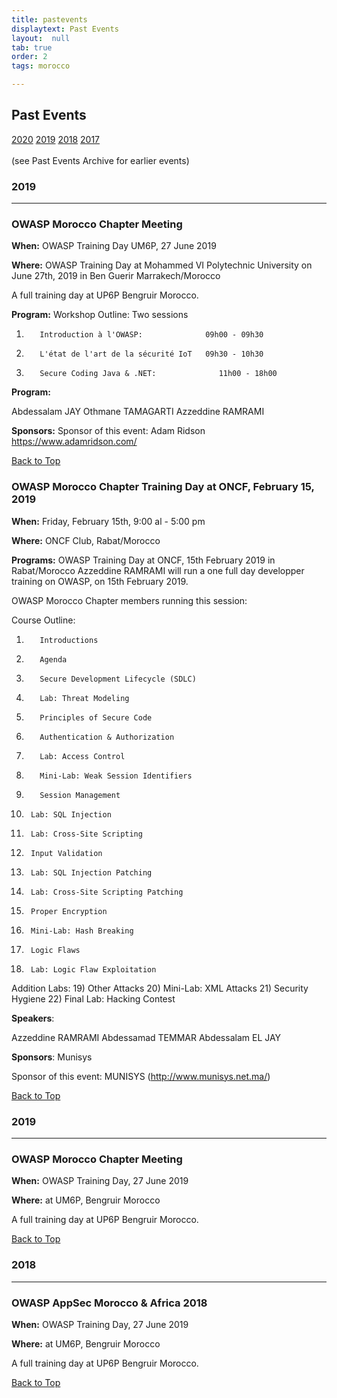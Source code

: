 ```yaml
---
title: pastevents
displaytext: Past Events
layout:  null
tab: true
order: 2
tags: morocco

---
```


## Past Events ##

[2020](#2020)   [2019](#2019)   [2018](#2018)   [2017](#2017)  
<br/>(see Past Events Archive for earlier events)

### 2019 ###
---

### OWASP Morocco Chapter Meeting ###

**When:** OWASP Training Day UM6P, 27 June 2019

**Where:** OWASP Training Day at Mohammed VI Polytechnic University on June 27th, 2019 in Ben Guerir Marrakech/Morocco

A full training day at UP6P Bengruir Morocco.

**Program:**
Workshop Outline: Two sessions

1)        Introduction à l'OWASP:              09h00 - 09h30
2)        L'état de l'art de la sécurité IoT   09h30 - 10h30
3)        Secure Coding Java & .NET:  		      11h00 - 18h00
  

**Program:**

Abdessalam JAY
Othmane TAMAGARTI
Azzeddine RAMRAMI

**Sponsors:** Sponsor of this event: Adam Ridson https://www.adamridson.com/

[Back to Top](#past-events)

### OWASP Morocco Chapter Training Day at ONCF, February 15, 2019 ###

**When:**  Friday, February 15th, 9:00 al - 5:00 pm

**Where:** ONCF Club, Rabat/Morocco

**Programs:**
OWASP Training Day at ONCF, 15th February 2019 in Rabat/Morocco
Azzeddine RAMRAMI will run a one full day developper training on OWASP, on 15th February 2019.

OWASP Morocco Chapter members running this session:

Course Outline:

1)        Introductions
2)        Agenda
3)        Secure Development Lifecycle (SDLC)
4)        Lab: Threat Modeling
5)        Principles of Secure Code
6)        Authentication & Authorization
7)        Lab: Access Control
8)        Mini-Lab: Weak Session Identifiers
9)        Session Management
10)      Lab: SQL Injection
11)      Lab: Cross-Site Scripting
12)      Input Validation
13)      Lab: SQL Injection Patching
14)      Lab: Cross-Site Scripting Patching
15)      Proper Encryption
16)      Mini-Lab: Hash Breaking
17)      Logic Flaws
18)      Lab: Logic Flaw Exploitation
Addition Labs:
19)      Other Attacks
20)      Mini-Lab: XML Attacks
21)      Security Hygiene
22)      Final Lab: Hacking Contest

**Speakers**:

Azzeddine RAMRAMI
Abdessamad TEMMAR
Abdessalam EL JAY

**Sponsors**: Munisys

Sponsor of this event: MUNISYS (http://www.munisys.net.ma/)

[Back to Top](#past-events)

### 2019 ###
---

### OWASP Morocco Chapter Meeting ###

**When:** OWASP Training Day, 27 June 2019

**Where:** at UM6P, Bengruir Morocco

A full training day at UP6P Bengruir Morocco.

[Back to Top](#past-events)

### 2018 ###
---

### OWASP AppSec Morocco & Africa 2018 ###

**When:** OWASP Training Day, 27 June 2019

**Where:** at UM6P, Bengruir Morocco

A full training day at UP6P Bengruir Morocco.

[Back to Top](#past-events)
